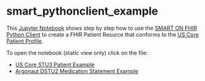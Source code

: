 # smart_pythonclient_example

This [Jupyter Notebook](https://jupyter.org/) shows step by step how to use the [SMART ON FHIR Python Client](https://github.com/smart-on-fhir/client-py) to create a FHIR Patient Resurce
that conforms to the [US Core Patient Profile](http://hl7.org/fhir/us/core/StructureDefinition-us-core-patient.html).

To open the notebook (static view only) click on the file:

-  [US Core STU3 Patient Example](smart_python_client.ipynb)
-  [Argonaut DSTU2 Medication Statement Example](Argo-medstatement-example.ipynb)
